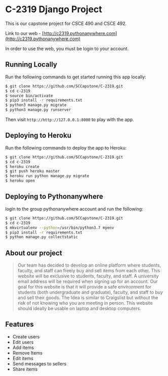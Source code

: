 # C-2319 Django Project

This is our capstone project for CSCE 490 and CSCE 492.

Link to our web - [http://c2319.pythonanywhere.com](http://c2319.pythonanywhere.com)

In order to use the web, you must be login to your account.


## Running Locally

Run the following commands to get started running this app locally:

```sh
$ git clone https://github.com/SCCapstone/C-2319.git
$ cd c-2319
$ source bin/activate
$ pip3 install -r requirements.txt
$ python3 manage.py migrate
$ python3 manage.py runserver
```

Then visit `http://http://127.0.0.1:8000` to play with the app.

## Deploying to Heroku

Run the following commands to deploy the app to Heroku:

```sh
$ git clone https://github.com/SCCapstone/C-2319.git
$ cd c-2319
$ heroku create
$ git push heroku master
$ heroku run python manage.py migrate
$ heroku open
```

## Deploying to Pythonanywhere

login to the group pythonanywhere account and run the following:

```sh
$ git clone https://github.com/SCCapstone/C-2319.git
$ cd c-2319
$ mkvirtualenv --python=/usr/bin/python3.7 myenv
$ pip3 install -r requirements.txt
$ python manage.py collectstatic
```

## About our project
>Our team has decided to develop an online platform where students, faculty, and staff can freely buy and sell items from each other. This website will be exclusive to students, faculty, and staff. A university email address will be required when signing up for an account. Our goal for this website is that it will provide a safe environment for students (both undergraduate and graduate), faculty, and staff to buy and sell their goods. The Idea is similar to Craigslist but without the risk of not knowing who you are meeting in person. This website should ideally be usable on laptop and desktop computers.

## Features

* Create users
* Edit users
* Add items
* Remove Items
* Edit items
* Send messages to sellers
* Share items


##


